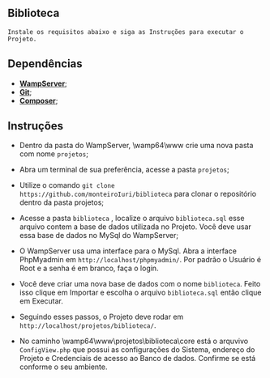 ## **Biblioteca**
```
Instale os requisitos abaixo e siga as Instruções para executar o Projeto.
```
## Dependências

- **[WampServer](https://www.wampserver.com/en/)**;
- **[Git](https://git-scm.com/download/)**;
- **[Composer](https://getcomposer.org/download/)**;

## Instruções

- Dentro da pasta do WampServer, \wamp64\www crie uma nova pasta com nome `projetos`;

- Abra um terminal de sua preferência, acesse a pasta `projetos`;

- Utilize o comando `git clone https://github.com/monteiroIuri/biblioteca` para clonar o repositório dentro da pasta projetos;

- Acesse a pasta `biblioteca` , localize o arquivo `biblioteca.sql` esse arquivo contem a base de dados utilizada no Projeto. Você deve usar essa base de dados no MySql do WampServer;

- O WampServer usa uma interface para o MySql. Abra a interface PhpMyadmin em `http://localhost/phpmyadmin/`. Por padrão o Usuário é Root e a senha é em branco, faça o login. 

- Você deve criar uma nova base de dados com o nome `biblioteca`. Feito isso clique em Importar e escolha o arquivo `biblioteca.sql` então clique em Executar.

- Seguindo esses passos, o Projeto deve rodar em `http://localhost/projetos/biblioteca/`.

- No caminho \wamp64\www\projetos\biblioteca\core está o arquvivo `ConfigView.php` que possui as configurações do Sistema, endereço do Projeto e Credenciais de acesso ao Banco de dados. Confirme se está conforme o seu ambiente.
